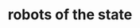 ---
pid: llp392
title: robots of the state
location_transcription: New Jersey
coordinates: "[-75.127853761648, 39.951332557625]"
zipcode: '19120'
gen_neighborhood: North Philadelphia
neighborhood: Logan,Olney
outside_phl: 
age: '10'
age_range: 6-13
instagram: 
image_file_name: llp_392.jpg
proposal_transcription: It is about hope for everyone
topic: Technology
topic_summary: '0'
type: Sculpture Statue
keywords_other: robots, hope, future
credit: Joshua
image_labels: 
twitter: 
facebook: 
permalink: "/monuments/llp392/"
layout: item-page
---